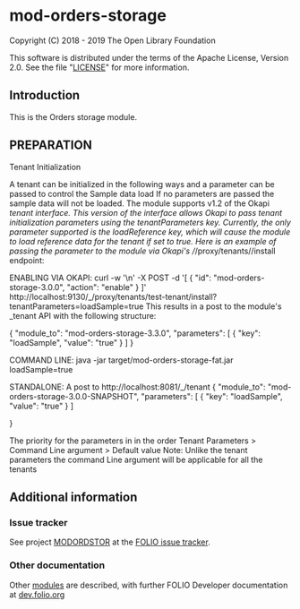 # mod-orders-storage

Copyright (C) 2018 - 2019 The Open Library Foundation

This software is distributed under the terms of the Apache License,
Version 2.0. See the file "[LICENSE](LICENSE)" for more information.

## Introduction

This is the Orders storage module.

## PREPARATION

Tenant Initialization

A tenant can be initialized in the following ways and a parameter can be passed to control the Sample data load
If no parameters are passed the sample data will not be loaded. 
The module supports v1.2 of the Okapi _tenant interface. This version of the interface allows Okapi to pass tenant initialization parameters using the tenantParameters key. Currently, the only parameter supported is the loadReference key, which will cause the module to load reference data for the tenant if set to true. Here is an example of passing the parameter to the module via Okapi's /_/proxy/tenants/<tenantId>/install endpoint:

ENABLING VIA OKAPI:
curl -w '\n' -X POST -d '[ { "id": "mod-orders-storage-3.0.0", "action": "enable" } ]' http://localhost:9130/_/proxy/tenants/test-tenant/install?tenantParameters=loadSample=true
This results in a post to the module's _tenant API with the following structure:

{
  "module_to": "mod-orders-storage-3.3.0",
  "parameters": [
    {
      "key": "loadSample",
      "value": "true"
    }
  ]
}

COMMAND LINE: java -jar target/mod-orders-storage-fat.jar loadSample=true

STANDALONE:
A post to http://localhost:8081/_/tenant
{
	"module_to": "mod-orders-storage-3.0.0-SNAPSHOT",
	"parameters": [
    {
      "key": "loadSample",
      "value": "true"
    }
    ]

}

The priority for the parameters in in the order Tenant Parameters > Command Line argument > Default value
Note: Unlike the tenant parameters the command Line argument will be applicable for all the tenants






## Additional information

### Issue tracker

See project [MODORDSTOR](https://issues.folio.org/browse/MODORDSTOR)
at the [FOLIO issue tracker](https://dev.folio.org/guidelines/issue-tracker).

### Other documentation

Other [modules](https://dev.folio.org/source-code/#server-side) are described,
with further FOLIO Developer documentation at
[dev.folio.org](https://dev.folio.org/)
